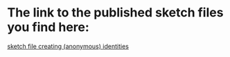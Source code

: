 # The link to the published sketch files you find here:
[sketch file creating (anonymous) identities](https://www.sketch.com/s/93aa8faa-e491-4b09-acbf-9f4d06cbc055)

